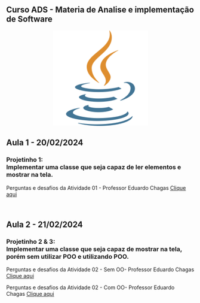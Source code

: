 ## Curso ADS - Materia de Analise e implementação de Software <br>

<p align="center">
    <img src="Faculdade_Java/img/java.png" width="255" aling="center">
</p>

## Aula 1 - 20/02/2024
<h3>Projetinho 1: <br> Implementar uma classe que seja capaz de ler elementos e mostrar na tela. </h3>
<p> Perguntas e desafios da Atividade 01 - Professor Eduardo Chagas <a href="Faculdade_Java/Atividades/Atividade - Aula 1/ProjetoEntradaSaida"> Clique aqui </a></p>
<br>

## Aula 2 - 21/02/2024
<h3>Projetinho 2 & 3: <br> Implementar uma classe que seja capaz de mostrar na tela, porém sem utilizar POO e utilizando POO. </h3>
<p> Perguntas e desafios da Atividade 02 - Sem OO- Professor Eduardo Chagas <a href="Faculdade_Java/Atividades/Atividade - Aula 2/ProjMensagemSemOO"> Clique aqui </a></p>
<p> Perguntas e desafios da Atividade 02 - Com OO- Professor Eduardo Chagas <a href="Faculdade_Java/Atividades/Atividade - Aula 2/ProjMensagemComOO"> Clique aqui </a></p>
<br>
